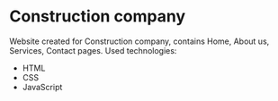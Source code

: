 # Construction company
Website created for Construction company, contains Home, About us, Services, Contact pages.
Used technologies:
- HTML
- CSS
- JavaScript
